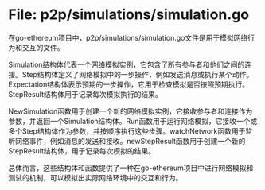 # File: p2p/simulations/simulation.go

在go-ethereum项目中，p2p/simulations/simulation.go文件是用于模拟网络行为和交互的文件。

Simulation结构体代表一个网络模拟实例，它包含了所有参与者和他们之间的连接。Step结构体定义了网络模拟中的一步操作，例如发送消息或执行某个动作。Expectation结构体表示预期的一步操作，它用于检查模拟是否按照预期执行。StepResult结构体用于记录每次模拟执行的结果。

NewSimulation函数用于创建一个新的网络模拟实例，它接收参与者和连接作为参数，并返回一个Simulation结构体。Run函数用于运行网络模拟，它接收一个或多个Step结构体作为参数，并按顺序执行这些步骤。watchNetwork函数用于监听网络事件，例如消息的发送和接收。newStepResult函数用于创建一个新的StepResult结构体，用于记录每次模拟的结果。

总体而言，这些结构体和函数提供了一种在go-ethereum项目中进行网络模拟和测试的机制，可以模拟出实际网络环境中的交互和行为。

